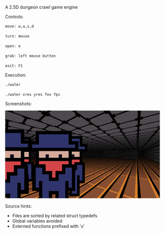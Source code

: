 A 2.5D dungeon crawl game engine

Controls:

    move: w,a,s,d

    turn: mouse

    open: e

    grab: left mouse button

    exit: F1

Execution:

    ./water

    ./water xres yres fov fps

Screenshots:

![Screenshot](scrots/2017-10-14-155456_800x450_scrot.png)

Source hints:
- Files are sorted by related struct typedefs
- Global variables avoided
- Externed functions prefixed with 'x'
